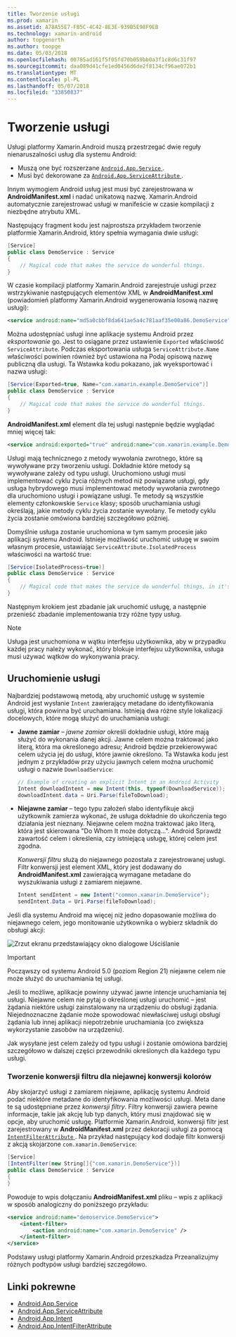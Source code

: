 ```yaml
---
title: Tworzenie usługi
ms.prod: xamarin
ms.assetid: A78A55E7-FB5C-4C42-8E3E-939B5E98F9EB
ms.technology: xamarin-android
author: topgenorth
ms.author: toopge
ms.date: 05/03/2018
ms.openlocfilehash: 00785ad161f5f05fd70b059bb0a3f1c8d6c31f97
ms.sourcegitcommit: daa089d41cfe1ed0456d6de2f8134cf96ae072b1
ms.translationtype: MT
ms.contentlocale: pl-PL
ms.lasthandoff: 05/07/2018
ms.locfileid: "33850837"
---
```

# <a name="creating-a-service"></a>Tworzenie usługi

Usługi platformy Xamarin.Android muszą przestrzegać dwie reguły nienaruszalności usług dla systemu Android:

* Muszą one być rozszerzane [ `Android.App.Service` ](https://developer.xamarin.com/api/type/Android.App.Service/).
* Musi być dekorowane za [ `Android.App.ServiceAttribute` ](https://developer.xamarin.com/api/type/Android.App.ServiceAttribute/).

Innym wymogiem Android usług jest musi być zarejestrowana w **AndroidManifest.xml** i nadać unikatową nazwę. Xamarin.Android automatycznie zarejestrować usługi w manifeście w czasie kompilacji z niezbędne atrybutu XML.

Następujący fragment kodu jest najprostsza przykładem tworzenie platformie Xamarin.Android, który spełnia wymagania dwie usługi:  

```csharp
[Service]
public class DemoService : Service
{
    // Magical code that makes the service do wonderful things.
}
```

W czasie kompilacji platformy Xamarin.Android zarejestruje usługi przez wstrzykiwanie następujących elementów XML w **AndroidManifest.xml** (powiadomień platformy Xamarin.Android wygenerowania losową nazwę usługi):

```xml
<service android:name="md5a0cbbf8da641ae5a4c781aaf35e00a86.DemoService" />
```

Można udostępniać usługi inne aplikacje systemu Android przez _eksportowanie_ go. Jest to osiągane przez ustawienie `Exported` właściwość `ServiceAttribute`. Podczas eksportowania usługa `ServiceAttribute.Name` właściwości powinien również być ustawiona na Podaj opisową nazwę publiczną dla usługi. Ta Wstawka kodu pokazano, jak wyeksportować i nazwa usługi:

```csharp
[Service(Exported=true, Name="com.xamarin.example.DemoService")]
public class DemoService : Service
{
    // Magical code that makes the service do wonderful things.
}
```

**AndroidManifest.xml** element dla tej usługi następnie będzie wyglądać mniej więcej tak:

```xml
<service android:exported="true" android:name="com.xamarin.example.DemoService" />
```

Usługi mają technicznego z metody wywołania zwrotnego, które są wywoływane przy tworzeniu usługi. Dokładnie które metody są wywoływane zależy od typu usługi. Uruchomiono usługi musi implementować cyklu życia różnych metod niż powiązane usługi, gdy usługa hybrydowego musi implementować metody wywołania zwrotnego dla uruchomiono usługi i powiązane usługi. Te metody są wszystkie elementy członkowskie `Service` klasy; sposób uruchamiania usługi określają, jakie metody cyklu życia zostanie wywołany. Te metody cyklu życia zostanie omówiona bardziej szczegółowo później.

Domyślnie usługa zostanie uruchomiona w tym samym procesie jako aplikacji systemu Android. Istnieje możliwość uruchomić usługę w swoim własnym procesie, ustawiając `ServiceAttribute.IsolatedProcess` właściwości na wartość true:

```csharp
[Service(IsolatedProcess=true)]
public class DemoService : Service
{
    // Magical code that makes the service do wonderful things, in it's own process!
}
```

Następnym krokiem jest zbadanie jak uruchomić usługę, a następnie przenieść zbadanie implementowania trzy różne typy usług.

> [!NOTE]
> Usługa jest uruchomiona w wątku interfejsu użytkownika, aby w przypadku każdej pracy należy wykonać, który blokuje interfejsu użytkownika, usługa musi używać wątków do wykonywania pracy.

## <a name="starting-a-service"></a>Uruchomienie usługi

Najbardziej podstawową metodą, aby uruchomić usługę w systemie Android jest wysłanie `Intent` zawierający metadane do identyfikowania usługi, która powinna być uruchamiana. Istnieją dwa różne style lokalizacji docelowych, które mogą służyć do uruchamiania usługi:

-   **Jawne zamiar** &ndash; _jawne zamiar_ określi dokładnie usługi, które mają służyć do wykonania danej akcji. Jawne celem można traktować jako literą, która ma określonego adresu; Android będzie przekierowywać celem użycia jej do usługi, które jawnie określono. Ta Wstawka kodu jest jednym z przykładów przy użyciu jawnych celem można uruchomić usługi o nazwie `DownloadService`:

    ```csharp
    // Example of creating an explicit Intent in an Android Activity
    Intent downloadIntent = new Intent(this, typeof(DownloadService));
    downloadIntent.data = Uri.Parse(fileToDownload);
    ```

-   **Niejawne zamiar** &ndash; tego typu założeń słabo identyfikuje akcji użytkownik zamierza wykonać, że usługa dokładnie do ukończenia tego działania jest nieznany. Niejawne celem można traktować jako literą, która jest skierowana "Do Whom It może dotyczą...".
    Android Sprawdź zawartość celem i określenia, czy istniejącą usługę, której celem jest zgodna.

    _Konwersji filtru_ służą do niejawnego pozostała z zarejestrowanej usługi. Filtr konwersji jest element XML, który jest dodawany do **AndroidManifest.xml** zawierającą wymagane metadane do wyszukiwania usługi z zamiarem niejawne.

    ```csharp
    Intent sendIntent = new Intent("common.xamarin.DemoService");
    sendIntent.Data = Uri.Parse(fileToDownload);
    ```

Jeśli dla systemu Android ma więcej niż jedno dopasowanie możliwa do niejawnego celem, jego monitowanie użytkownika o wybierz składnik do obsługi akcji:

![Zrzut ekranu przedstawiający okno dialogowe Uściślanie](images/creating-a-service-01.png "zrzut ekranu przedstawiający okno dialogowe Uściślanie")

> [!IMPORTANT]
> Począwszy od systemu Android 5.0 (poziom Region 21) niejawne celem nie może służyć do uruchamiania tej usługi.

Jeśli to możliwe, aplikacje powinny używać jawne intencje uruchamiania tej usługi. Niejawne celem nie pytaj o określonej usługi uruchomić &ndash; jest żądania niektóre usługi zainstalowany na urządzeniu do obsługi żądania. Niejednoznaczne żądanie może spowodować niewłaściwej usługi obsługi żądania lub innej aplikacji niepotrzebnie uruchamiania (co zwiększa wykorzystanie zasobów na urządzeniu).

Jak wysyłane jest celem zależy od typu usługi i zostanie omówiona bardziej szczegółowo w dalszej części przewodniki określonych dla każdego typu usługi.


### <a name="creating-an-intent-filter-for-implicit-intents"></a>Tworzenie konwersji filtru dla niejawnej konwersji kolorów

Aby skojarzyć usługi z zamiarem niejawne, aplikację systemu Android podać niektóre metadane do identyfikowania możliwości usługi. Meta dane te są udostępniane przez _konwersji filtry_. Filtry konwersji zawiera pewne informacje, takie jak akcję lub typ danych, który musi znajdować się w opcje, aby uruchomić usługę. Platformie Xamarin.Android, konwersji filtr jest zarejestrowany w **AndroidManifest.xml** przez dekoracji usługi za pomocą [ `IntentFilterAttribute` ](https://developer.xamarin.com/api/type/Android.App.IntentFilterAttribute/). Na przykład następujący kod dodaje filtr konwersji z akcją skojarzone `com.xamarin.DemoService`:

```csharp
[Service]
[IntentFilter(new String[]{"com.xamarin.DemoService"})]
public class DemoService : Service
{
}
```

Powoduje to wpis dołączaniu **AndroidManifest.xml** pliku &ndash; wpis z aplikacji w sposób analogiczny do poniższego przykładu:

```xml
<service android:name="demoservice.DemoService">
    <intent-filter>
        <action android:name="com.xamarin.DemoService" />
    </intent-filter>
</service>
```

Podstawy usługi platformy Xamarin.Android przeszkadza Przeanalizujmy różnych podtypów usługi bardziej szczegółowo.


## <a name="related-links"></a>Linki pokrewne

- [Android.App.Service](https://developer.xamarin.com/api/type/Android.App.Service/)
- [Android.App.ServiceAttribute](https://developer.xamarin.com/api/type/Android.App.ServiceAttribute/)
- [Android.App.Intent](https://developer.xamarin.com/api/type/Android.Content.Intent/)
- [Android.App.IntentFilterAttribute](https://developer.xamarin.com/api/type/Android.App.IntentFilterAttribute/)
